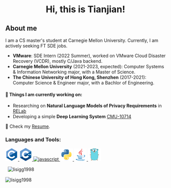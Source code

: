 <h1 align="center">Hi, this is Tianjian!</h1>
<p align="left">
</p>

## About me

I am a CS master's student at Carnegie Mellon University. Currently, I am actively seeking FT SDE jobs.
  
- **VMware**: SDE Intern (2022 Summer), worked on VMware Cloud Disaster Recovery (VCDR), mostly C/Java backend.
- **Carnegie Mellon University** (2021-2023, expected): Computer Systems & Information Networking major, with a Master of Science.
- **The Chinese University of Hong Kong, Shenzhen** (2017-2021): Computer Science & Engineer major, with a Bachlor of Engineering.
  
#### 🌱 Things I am currently working on: 
- Researching on **Natural Language Models of Privacy Requirements** in [RELab](https://relab.cs.cmu.edu/)
- Developing a simple **Deep Learning System** [CMU-10714](https://dlsyscourse.org/)
  
  

📄 Check my [Resume](https://github.com/lisigg1998/lisigg1998/blob/5b78c9f467888bbebfb82ff89a31501523e5bbda/Tianjian_Huang_Resume.pdf).
  
  
<!-- table width="960px">
<tr>
<td valign="top" width="50%">

#### 🏊‍♂️ Weekly Development Breakdown

![light](https://raw.githubusercontent.com/lisigg1998/lisigg1998/master/images/wakatime_weekly_language_stats.svg#gh-light-mode-only)

![dark](https://raw.githubusercontent.com/lisigg1998/lisigg1998/master/images/wakatime_weekly_language_stats_black.svg#gh-dark-mode-only)

</td>
</tr>
</table -->

  
<h3 align="left">Languages and Tools:</h3>
<p align="left"> 
<a href="https://www.w3schools.com/c/" target="_blank" rel="noreferrer"> 
<img src="https://github.com/devicons/devicon/blob/1119b9f84c0290e0f0b38982099a2bd027a48bf1/icons/c/c-original.svg" alt="c" width="40" height="40"/>
</a> 
<a href="https://www.w3schools.com/cpp/" target="_blank" rel="noreferrer"> 
<img src="https://raw.githubusercontent.com/devicons/devicon/master/icons/cplusplus/cplusplus-original.svg" alt="cplusplus" width="40" height="40"/>
</a> 
<a href="https://www.javascript.com" target="_blank" rel="noreferrer"> 
<img src="https://cdn.jsdelivr.net/gh/devicons/devicon/icons/javascript/javascript-original.svg" alt="javascript" width="40" height="40"/>        
</a> 
<a href="https://www.python.org" target="_blank" rel="noreferrer"> 
<img src="https://raw.githubusercontent.com/devicons/devicon/master/icons/python/python-original.svg" alt="python" width="40" height="40"/> 
</a> 
<a href="https://www.java.com" target="_blank" rel="noreferrer"> 
<img src="https://github.com/devicons/devicon/blob/1119b9f84c0290e0f0b38982099a2bd027a48bf1/icons/java/java-original.svg" alt="java" width="40" height="40"/> 
</a> 
<a href="https://golang.org" target="_blank" rel="noreferrer"> 
<img src="https://raw.githubusercontent.com/devicons/devicon/master/icons/go/go-original.svg" alt="go" width="40" height="40"/> 
</a>
</p>

<p>&nbsp;
<img align="center" src="https://github-readme-stats.vercel.app/api?username=lisigg1998&show_icons=true&locale=en&count_private=true&theme=cobalt" alt="lisigg1998" />&nbsp;&nbsp;
  
<img align="center" src="https://github-readme-stats.vercel.app/api/top-langs?username=lisigg1998&langs_count=6&layout=compact" alt="lisigg1998" />&nbsp;
</p>
